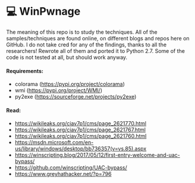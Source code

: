 # 💻 WinPwnage

The meaning of this repo is to study the techniques. All of the samples/techniques are found online, on different blogs and repos here on GitHub. I do not take cred for any of the findings, thanks to all the researchers! Rewrote all of them and ported it to Python 2.7. Some of the code is not tested at all, but should work anyway.

#### Requirements:
 * colorama (https://pypi.org/project/colorama)
 * wmi (https://pypi.org/project/WMI/)
 * py2exe (https://sourceforge.net/projects/py2exe)

#### Read:
* https://wikileaks.org/ciav7p1/cms/page_2621770.html
* https://wikileaks.org/ciav7p1/cms/page_2621767.html
* https://wikileaks.org/ciav7p1/cms/page_2621760.html
* https://msdn.microsoft.com/en-us/library/windows/desktop/bb736357(v=vs.85).aspx
* https://winscripting.blog/2017/05/12/first-entry-welcome-and-uac-bypass/
* https://github.com/winscripting/UAC-bypass/
* https://www.greyhathacker.net/?p=796
